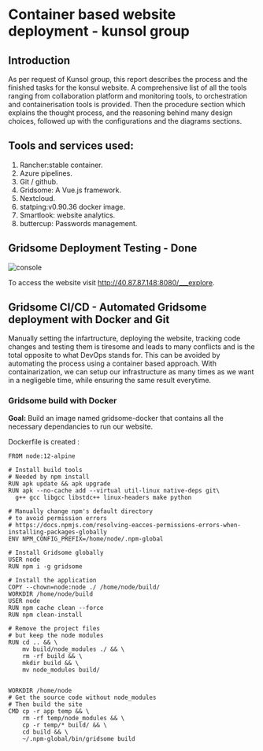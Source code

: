 # Container based website deployment - kunsol group

## Introduction

As per request of Kunsol group, this report describes the process and the finished tasks for the konsul website. A comprehensive list of all the tools ranging from collaboration platform and monitoring tools, to orchestration and containerisation tools is provided. Then the procedure section which explains the thought process, and the reasoning behind many design choices, followed up with the configurations and the diagrams sections.

## Tools and services used:
1. Rancher:stable container.
2. Azure pipelines.
3. Git / github.
4. Gridsome: A Vue.js framework.
5. Nextcloud.
6. statping:v0.90.36 docker image.
7. Smartlook: website analytics.
8. buttercup: Passwords management.

## Gridsome Deployment Testing - Done

![console](https://github.com/Somayyah/mohammed_S-htu_devops_ab_submission/blob/master/gridsome)

To access the website visit http://40.87.87.148:8080/___explore.

## Gridsome CI/CD - Automated Gridsome deployment with Docker and Git

Manually setting the infartructure, deploying the website, tracking code changes and testing them is tiresome and leads to many conflicts and is the total opposite to what DevOps stands for. This can be avoided by automating the process using a container based approach. With containarization, we can setup our infrastructure as many times as we want in a negligeble time, while ensuring the same result everytime.

### Gridsome build with Docker
 __Goal:__ Build an image named gridsome-docker that contains all the necessary dependancies to run our website. 

Dockerfile is created : 

```
FROM node:12-alpine

# Install build tools
# Needed by npm install
RUN apk update && apk upgrade
RUN apk --no-cache add --virtual util-linux native-deps git\
  g++ gcc libgcc libstdc++ linux-headers make python

# Manually change npm's default directory
# to avoid permission errors
# https://docs.npmjs.com/resolving-eacces-permissions-errors-when-installing-packages-globally
ENV NPM_CONFIG_PREFIX=/home/node/.npm-global

# Install Gridsome globally
USER node
RUN npm i -g gridsome

# Install the application
COPY --chown=node:node ./ /home/node/build/
WORKDIR /home/node/build
USER node
RUN npm cache clean --force
RUN npm clean-install

# Remove the project files
# but keep the node modules
RUN cd .. && \
    mv build/node_modules ./ && \
    rm -rf build && \
    mkdir build && \
    mv node_modules build/


WORKDIR /home/node
# Get the source code without node_modules
# Then build the site
CMD cp -r app temp && \
    rm -rf temp/node_modules && \
    cp -r temp/* build/ && \
    cd build && \
    ~/.npm-global/bin/gridsome build
```
